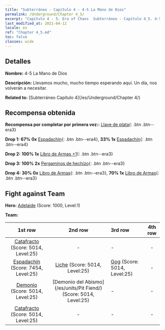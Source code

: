 ```yaml
---
title: "Subterráneo - Capítulo 4 - 4-5 La Mano de Dios"
permalink: /Underground/Chapter 4_5/
excerpt: "Capítulo 4 - 5. Era of Chaos  Subterráneo - Capítulo 4_5. 4-5 La Mano de Dios"
last_modified_at: 2021-04-12
locale: es
ref: "Chapter 4_5.md"
toc: false
classes: wide
---
```


## Detalles

 **Nombre:** 4-5 La Mano de Dios

 **Descripción:** Llevamos mucho, mucho tiempo esperando aquí. Un día, nos volverán a necesitar.

 **Related to:** [Subterráneo Capítulo 4](/es/Underground/Chapter 4/)

## Recompensa obtenida

 **Recompensa por completar por primera vez::** [Llave de plata](/es/Items/con_693/){: .btn .btn--era3}

 **Drop 1:** **67% 0x** [Espadachín](/es/Items/unt_193/){: .btn .btn--era4}, **33% 1x** [Espadachín](/es/Items/unt_193/){: .btn .btn--era4}

 **Drop 2:** **100% 1x** [Libro de Armas +1](/es/Items/mat_25/){: .btn .btn--era3}

 **Drop 3:** **100% 2x** [Pergaminos de hechizo](/es/Items/con_694/){: .btn .btn--era3}

 **Drop 4:** **30% 0x** [Libro de Armas](/es/Items/mat_18/){: .btn .btn--era3}, **70% 1x** [Libro de Armas](/es/Items/mat_18/){: .btn .btn--era3}


## Fight against Team
 **Hero:** [Adelaide](/es/heroes/Adelaide/) (Score: 1000, Level:1)

 **Team:**


  | 1st row | 2nd row | 3rd row | 4th row |
  |:----:|:----:|:----|:----:|
  | [Catafracto](/es/units/Cavalier/) (Score: 5014, Level:25)  | - | - | - |
  | [Espadachín](/es/units/Swordsman/) (Score: 7454, Level:25)  | [Liche](/es/units/Lich/) (Score: 5014, Level:25)  | [Gog](/es/units/Gog/) (Score: 5014, Level:25)  | - |
  | [Demonio](/es/units/Demon/) (Score: 5014, Level:25)  | [Demonio del Abismo](/es/units/Pit Fiend/) (Score: 5014, Level:25)  | - | - |
  | [Catafracto](/es/units/Cavalier/) (Score: 5014, Level:25)  | - | - | - |



